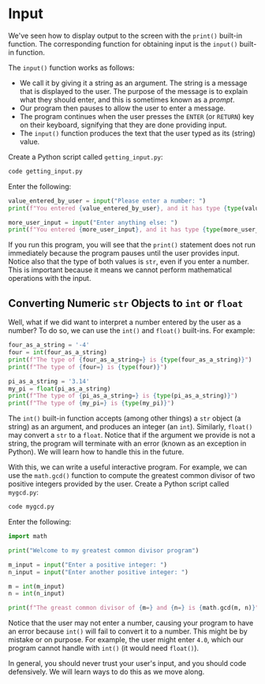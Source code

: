 # Input

We've seen how to display output to the screen with the `print()`
built-in function. The corresponding function for obtaining input
is the `input()` built-in function.

The `input()` function works as follows:

- We call it by giving it a string as an argument. The string
is a message that is displayed to the user. The purpose of the
message is to explain what they should enter, and this is sometimes
known as a *prompt*.
- Our program then pauses to allow the user to enter a message.
- The program continues when the user presses the
`ENTER` (or `RETURN`) key on their keyboard, signifying that they
are done providing input.
- The `input()` function produces the text that the user typed
as its (string) value.

Create a Python script called `getting_input.py`:

```bash
code getting_input.py
```

Enter the following:

```python
value_entered_by_user = input("Please enter a number: ")
print(f"You entered {value_entered_by_user}, and it has type {type(value_entered_by_user)}")

more_user_input = input("Enter anything else: ")
print(f"You entered {more_user_input}, and it has type {type(more_user_input)}")
```

If you run this program, you will see that the `print()` statement does not
run immediately because the program pauses until the user provides input.
Notice also that the type of both values is `str`, even if you enter a number.
This is important because it means we cannot perform mathematical operations
with the input.

## Converting Numeric `str` Objects to `int` or `float`

Well, what if we did want to interpret a number entered by the user as a number?
To do so, we can use the `int()` and `float()` built-ins. For example:

```python
four_as_a_string = '-4'
four = int(four_as_a_string)
print(f"The type of {four_as_a_string=} is {type(four_as_a_string)}")
print(f"The type of {four=} is {type(four)}")

pi_as_a_string = '3.14'
my_pi = float(pi_as_a_string)
print(f"The type of {pi_as_a_string=} is {type(pi_as_a_string)}")
print(f"The type of {my_pi=} is {type(my_pi)}")
```

The `int()` built-in function accepts (among other things) a `str` object
(a string) as an argument, and produces an integer (an `int`). Similarly,
`float()` may convert a `str` to a `float`. Notice that if the argument
we provide is not a string, the program will terminate with an error
(known as an exception in Python). We will learn how to handle this
in the future.

With this, we can write a useful interactive program. For example,
we can use the `math.gcd()` function to compute the greatest common
divisor of two positive integers provided by the user. Create a Python
script called `mygcd.py`:

```bash
code mygcd.py
```

Enter the following:

```python
import math

print("Welcome to my greatest common divisor program")

m_input = input("Enter a positive integer: ")
n_input = input("Enter another positive integer: ")

m = int(m_input)
n = int(n_input)

print(f"The greast common divisor of {m=} and {n=} is {math.gcd(m, n)}")
```

Notice that the user may not enter a number, causing your program to
have an error because `int()` will fail to convert it to a number.
This might be by mistake or on purpose. For example, the user might
enter `4.0`, which our program cannot handle with `int()` (it would
need `float()`).

In general, you should never trust your user's input, and you should
code defensively. We will learn ways to do this as we move along.
